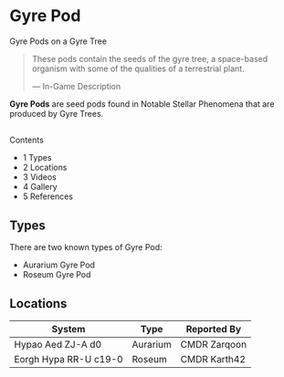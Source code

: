 # Gyre Pod
Gyre Pods on a Gyre Tree
 		 	 

> 
> 
> These pods contain the seeds of the gyre tree, a space-based organism with some of the qualities of a terrestrial plant.
> 
> 
> — In-Game Description
> 

**Gyre Pods** are seed pods found in Notable Stellar Phenomena that are produced by Gyre Trees.

## 

Contents

- 1 Types
- 2 Locations
- 3 Videos
- 4 Gallery
- 5 References

## Types

There are two known types of Gyre Pod:

- Aurarium Gyre Pod
- Roseum Gyre Pod

## Locations

| System | Type | Reported By |
| --- | --- | --- |
| Hypao Aed ZJ-A d0 | Aurarium | CMDR Zarqoon |
| Eorgh Hypa RR-U c19-0 | Roseum | CMDR Karth42 |